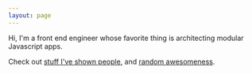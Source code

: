 ```yaml
---
layout: page
---
```


<p class="stand-out">
  Hi, I'm a front end engineer whose favorite thing is architecting modular Javascript apps.
</p>

Check out [stuff I've shown people](/presentations), and [random awesomeness](/fun).
